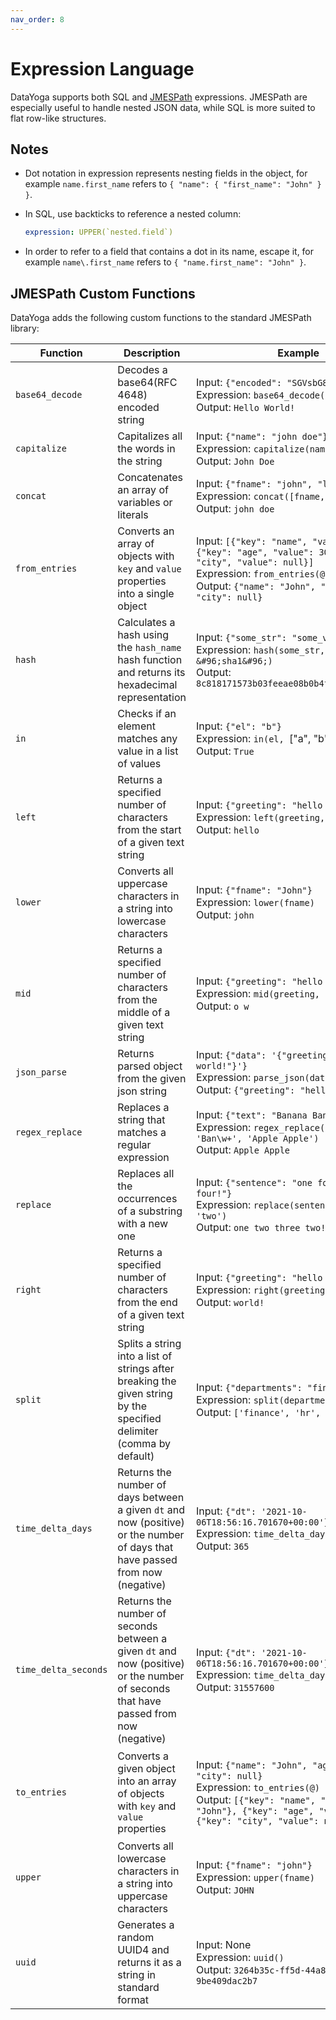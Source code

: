 ```yaml
---
nav_order: 8
---
```


# Expression Language

DataYoga supports both SQL and [JMESPath](https://jmespath.org/) expressions. JMESPath are especially useful to handle nested JSON data, while SQL is more suited to flat row-like structures.

## Notes

- Dot notation in expression represents nesting fields in the object, for example `name.first_name` refers to `{ "name": { "first_name": "John" } }`.
- In SQL, use backticks to reference a nested column:

  ```yaml
  expression: UPPER(`nested.field`)
  ```

- In order to refer to a field that contains a dot in its name, escape it, for example `name\.first_name` refers to `{ "name.first_name": "John" }`.

## JMESPath Custom Functions

DataYoga adds the following custom functions to the standard JMESPath library:

| Function             | Description                                                                                                                         | Example                                                                                                                                                                                                  | Comments                                                                                                                                                         |
| -------------------- | ----------------------------------------------------------------------------------------------------------------------------------- | -------------------------------------------------------------------------------------------------------------------------------------------------------------------------------------------------------- | ---------------------------------------------------------------------------------------------------------------------------------------------------------------- |
| `base64_decode`      | Decodes a base64(RFC 4648) encoded string                                                                                           | Input: `{"encoded": "SGVsbG8gV29ybGQh"}` <br /> Expression: `base64_decode(encoded)` <br /> Output: `Hello World!`                                                                                       |                                                                                                                                                                  |
| `capitalize`         | Capitalizes all the words in the string                                                                                             | Input: `{"name": "john doe"}` <br /> Expression: `capitalize(name)` <br /> Output: `John Doe`                                                                                                            |                                                                                                                                                                  |
| `concat`             | Concatenates an array of variables or literals                                                                                      | Input: `{"fname": "john", "lname": "doe"}` <br /> Expression: `concat([fname, ' ' ,lname])` <br /> Output: `john doe`                                                                                    | This is equivalent to the more verbose built-in expression: `' '.join([fname,lname])`                                                                            |
| `from_entries`       | Converts an array of objects with `key` and `value` properties into a single object                                                 | Input: `[{"key": "name", "value": "John"}, {"key": "age", "value": 30}, {"key": "city", "value": null}]` <br /> Expression: `from_entries(@)` <br /> Output: `{"name": "John", "age": 30, "city": null}` | This function is useful for converting an array of objects into a single object, where each object in the array has a `key` and `value` property.                |
| `hash`               | Calculates a hash using the `hash_name` hash function and returns its hexadecimal representation                                    | Input: `{"some_str": "some_value"}` <br /> Expression: `hash(some_str, &#96;sha1&#96;)` <br /> Output: `8c818171573b03feeae08b0b4ffeb6999e3afc05`                                                        | Supported algorithms: sha1 (default), sha256, md5, sha384, sha3_384, blake2b, sha512, sha3_224, sha224, sha3_256, sha3_512, blake2s                              |
| `in`                 | Checks if an element matches any value in a list of values                                                                          | Input: `{"el": "b"}` <br /> Expression: `in(el, `["a", "b", "c"]`)` <br /> Output: `True`                                                                                                                |                                                                                                                                                                  |
| `left`               | Returns a specified number of characters from the start of a given text string                                                      | Input: `{"greeting": "hello world!"}` <br /> Expression: `left(greeting, `5`)` <br /> Output: `hello`                                                                                                    |                                                                                                                                                                  |
| `lower`              | Converts all uppercase characters in a string into lowercase characters                                                             | Input: `{"fname": "John"}` <br /> Expression: `lower(fname)` <br /> Output: `john`                                                                                                                       |                                                                                                                                                                  |
| `mid`                | Returns a specified number of characters from the middle of a given text string                                                     | Input: `{"greeting": "hello world!"}` <br /> Expression: `mid(greeting, `4`, `3`)` <br /> Output: `o w`                                                                                                  |                                                                                                                                                                  |
| `json_parse`         | Returns parsed object from the given json string                                                                                    | Input: `{"data": '{"greeting": "hello world!"}'}` <br /> Expression: `parse_json(data)` <br /> Output: `{"greeting": "hello world!"}`                                                                    |                                                                                                                                                                  |
| `regex_replace`      | Replaces a string that matches a regular expression                                                                                 | Input: `{"text": "Banana Bannnana"}` <br /> Expression: `regex_replace(text, 'Ban\w+', 'Apple Apple')` <br /> Output: `Apple Apple`                                                                      |                                                                                                                                                                  |
| `replace`            | Replaces all the occurrences of a substring with a new one                                                                          | Input: `{"sentence": "one four three four!"}` <br /> Expression: `replace(sentence, 'four', 'two')` <br /> Output: `one two three two!`                                                                  |                                                                                                                                                                  |
| `right`              | Returns a specified number of characters from the end of a given text string                                                        | Input: `{"greeting": "hello world!"}` <br /> Expression: `right(greeting, `6`)` <br /> Output: `world!`                                                                                                  |                                                                                                                                                                  |
| `split`              | Splits a string into a list of strings after breaking the given string by the specified delimiter (comma by default)                | Input: `{"departments": "finance,hr,r&d"}` <br /> Expression: `split(departments)` <br /> Output: `['finance', 'hr', 'r&d']`                                                                             | Default delimiter is comma - a different delimiter can be passed to the function as the second argument, for example: `split(departments, ';')`                  |
| `time_delta_days`    | Returns the number of days between a given `dt` and now (positive) or the number of days that have passed from now (negative)       | Input: `{"dt": '2021-10-06T18:56:16.701670+00:00'}` <br /> Expression: `time_delta_days(dt)` <br /> Output: `365`                                                                                        | If `dt` is a string, ISO datetime (2011-11-04T00:05:23+04:00, for example) is assumed. If `dt` is a number, Unix timestamp (1320365123, for example) is assumed. |
| `time_delta_seconds` | Returns the number of seconds between a given `dt` and now (positive) or the number of seconds that have passed from now (negative) | Input: `{"dt": '2021-10-06T18:56:16.701670+00:00'}` <br /> Expression: `time_delta_days(dt)` <br /> Output: `31557600`                                                                                   | If `dt` is a string, ISO datetime (2011-11-04T00:05:23+04:00, for example) is assumed. If `dt` is a number, Unix timestamp (1320365123, for example) is assumed. |
| `to_entries`         | Converts a given object into an array of objects with `key` and `value` properties                                                  | Input: `{"name": "John", "age": 30, "city": null}` <br /> Expression: `to_entries(@)` <br /> Output: `[{"key": "name", "value": "John"}, {"key": "age", "value": 30}, {"key": "city", "value": null}]`   | This function is useful for converting an object into an array of objects, where each object in the array has a `key` and `value` property.                      |
| `upper`              | Converts all lowercase characters in a string into uppercase characters                                                             | Input: `{"fname": "john"}` <br /> Expression: `upper(fname)` <br /> Output: `JOHN`                                                                                                                       |                                                                                                                                                                  |
| `uuid`               | Generates a random UUID4 and returns it as a string in standard format                                                              | Input: None <br /> Expression: `uuid()` <br /> Output: `3264b35c-ff5d-44a8-8bc7-9be409dac2b7`                                                                                                            |                                                                                                                                                                  |
